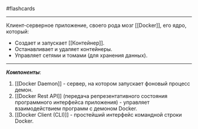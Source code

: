 #flashcards
***
Клиент-серверное приложение, своего рода мозг [[Docker]], его ядро, который:
- Создает и запускает [[Контейнер]].
- Останавливает и удаляет контейнеры.
- Управляет сетями и томами (для хранения данных).
***
***Компоненты***:
1. [[Docker Daemon]] - сервер, на котором запускает фоновый процесс демон.
2. [[Docker Rest API]] (передача репрезентативного состояния программного интерфейса приложения) - управляет взаимодействием программ с демоном Docker.
3. [[Docker Client (CLI)]] - простейший интерфейс командной строки Docker.
<!--SR:!2025-10-10,4,230-->